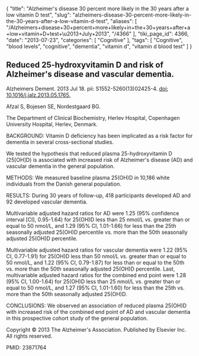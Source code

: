 {
    "title": "Alzheimer's disease 30 percent more likely in the 30 years after a low vitamin D test",
    "slug": "alzheimers-disease-30-percent-more-likely-in-the-30-years-after-a-low-vitamin-d-test",
    "aliases": [
        "/Alzheimers+disease+30+percent+more+likely+in+the+30+years+after+a+low+vitamin+D+test+\u2013+July+2013",
        "/4366"
    ],
    "tiki_page_id": 4366,
    "date": "2013-07-23",
    "categories": [
        "Cognitive"
    ],
    "tags": [
        "Cognitive",
        "blood levels",
        "cognitive",
        "dementia",
        "vitamin d",
        "vitamin d blood test"
    ]
}


## Reduced 25-hydroxyvitamin D and risk of Alzheimer's disease and vascular dementia.

Alzheimers Dement. 2013 Jul 18. pii: S1552-5260(13)02425-4. [doi: 10.1016/j.jalz.2013.05.1765.](https://doi.org/10.1016/j.jalz.2013.05.1765.)

Afzal S, Bojesen SE, Nordestgaard BG.

The Department of Clinical Biochemistry, Herlev Hospital, Copenhagen University Hospital, Herlev, Denmark.

BACKGROUND: Vitamin D deficiency has been implicated as a risk factor for dementia in several cross-sectional studies. 

We tested the hypothesis that reduced plasma 25-hydroxyvitamin D (25<span>[OH]</span>D) is associated with increased risk of Alzheimer's disease (AD) and vascular dementia in the general population.

METHODS: We measured baseline plasma 25(OH)D in 10,186 white individuals from the Danish general population.

RESULTS: During 30 years of follow-up, 418 participants developed AD and 92 developed vascular dementia. 

Multivariable adjusted hazard ratios for AD were 1.25 (95% confidence interval <span>[CI]</span>, 0.95-1.64) for 25(OH)D less than 25 nmol/L vs. greater than or equal to 50 nmol/L, and 1.29 (95% CI, 1.01-1.66) for less than the 25th seasonally adjusted 25(OH)D percentile vs. more than the 50th seasonally adjusted 25(OH)D percentile. 

Multivariable adjusted hazard ratios for vascular dementia were 1.22 (95% CI, 0.77-1.91) for 25(OH)D less than 50 nmol/L vs. greater than or equal to 50 nmol/L, and 1.22 (95% CI, 0.79-1.87) for less than or equal to the 50th vs. more than the 50th seasonally adjusted 25(OH)D percentile. Last, multivariable adjusted hazard ratios for the combined end point were 1.28 (95% CI, 1.00-1.64) for 25(OH)D less than 25 nmol/L vs. greater than or equal to 50 nmol/L, and 1.27 (95% CI, 1.01-1.60) for less than the 25th vs. more than the 50th seasonally adjusted 25(OH)D.

CONCLUSIONS: We observed an association of reduced plasma 25(OH)D with increased risk of the combined end point of AD and vascular dementia in this prospective cohort study of the general population.

Copyright © 2013 The Alzheimer's Association. Published by Elsevier Inc. All rights reserved.

PMID:     23871764